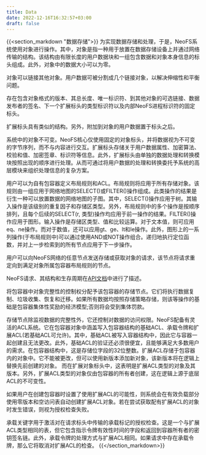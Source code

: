 ```yaml
---
title: Data
date: 2022-12-16T16:32:57+03:00
draft: false
---
```


{{<section_markdown "数据存储">}}
  为实现数据存储和处理，于是，NeoFS系统使用对象进行操作。其中，对象是指一种用于放置在数据存储设备上并通过网络传输的结构。该结构由有限长度的用户数据块和一组包含数据和对象本身信息的标头组成。此外，对象中的数据大小可以为零。

  对象可以链接其他对象。用户数据可被分割成几个链接对象，以解决伸缩性和平衡问题。

  存在包含对象格式的版本、其总长度、唯一标识符、到其他对象的可选链接、数据发布者的签名、下一个扩展标头的类型标识符以及内部NeoFS进程标识符的固定标头。

  扩展标头具有类似的结构。另外，附加到对象的用户数据置于标头之后。

  系统中的对象不可变。NeoFS核心仅使用固定的对象标头，并将数据视为不可变的字节序列，而不与内容进行交互。扩展标头存储关于用户数据属性、加密算法、校验和值、加密签章、标识符等信息。此外，扩展标头由单独的数据处理和转换模块按照出现的顺序进行处理。从而可通过将用户数据的处理和转换委托予系统的高层模块来组织处理信息的复杂方案。

  用户可以为自有包容器定义布局规则和ACL。布局规则将应用于所有存储对象。该规则由一组应用于网络地图的SELECT()或FILTER()操作组成。此类操作的结果是衍生一种可以放置数据的网络地图的子图。其中，SELECT()操作应用于树。其输入操作是该级别的重复因子和存储区类型。另外，布局规则中的多个操作是按顺序排列，且每个后续的SELECT(r, 类型)操作均应用于前一操作的结果。FILTER()操作应用于图形。输入操作是存储区类型、值和比较运算。对于文本值，则可应用eq、ne操作。而对于数值，还可以应用gt、ge、lt和le操作。此外，图形上的一系列操作(于布局规则中)可以通过使用AND或NOT操作组合。递归地执行定位函数，并对上一步检索到的所有节点应用于下一步操作。

  用户可以向NeoFS网络的任意节点发送存储或获取对象的请求，该节点将请求重定向到满足对象所属包容器布局规则的节点。

  NeoFS请求、其结构和生存周期在[API文档](https://github.com/nspcc-dev/neofs-api/tree/master/proto-docs)中进行了描述。

  将包容器中对象完整性的控制权分配予该包容器的存储节点。它们将执行数据复制、垃圾收集、恢复和迁移。如果所有数据均按照存储策略存储，则该等操作的基础是包容器集体性奖励的经济模型;否则将会受到集体罚款。

  存储节点除监视数据的完整性外，它还控制对数据的访问权限。NeoFS配备有灵活的ACL系统。它在包容器对象中涵盖写入包容器结构的基础ACL、承载令牌和扩展ACL(若基础ACL可允许)。其中，基础ACL被写入容器结构中，因此它与容器一起创建且无法更改。此外，基础ACL的验证还必须很便宜，且能够满足大多数用户的需求。在包容器结构中，这是存储位字段的32位整数。扩展ACL存储于包容器内的对象中。它不能被更改，但可以使用新版本添加新对象，该新版本将在逻辑上替换先前创建的对象。 而在扩展对象标头中，这表明是扩展ACL类型的对象及其版本。另外，扩展ACL类型的对象仅由包容器的所有者创建，这在逻辑上源于底层ACL的不可变性。

  如果用户在创建包容器时设置了使用扩展ACL的可能性，则系统会在有效负载部分使用零版本和空访问表自动创建扩展ACL对象。若在尝试获取配有扩展ACL的对象时发生错误，则视为授权检查失败。

  承载关键字用于激活对在请求标头中传输的承载标记的授权检查。这是一个与扩展ACL类型相同的表，但它包含指示令牌有效性时间的字段和返回到容器所有者的密钥签名链。此外，承载令牌的处理方式与扩展ACL相同。如果请求中存在承载令牌，那么它将取消对扩展ACL的检查。
{{</section_markdown>}}
